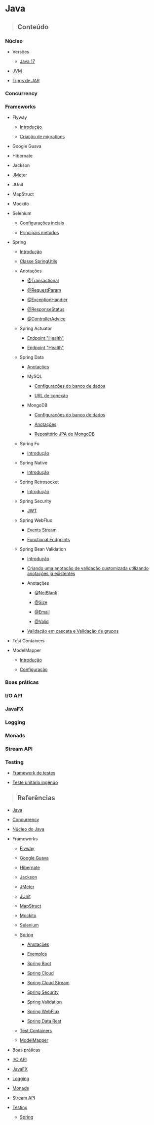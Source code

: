 # Java

> ## **Conteúdo**

### Núcleo

* Versões
   
  * [Java 17](./core/version/java-17.md)

* [JVM](./core/jvm.md)

* [Tipos de JAR](./core/tipos-de-jar.md)

### Concurrency

### Frameworks

* Flyway

  * [Introdução](./frameworks/flyway/introduction.md)

  * [Criação de migrations](./frameworks/flyway/creating-migrations.md)

* Google Guava

* Hibernate

* Jackson

* JMeter

* JUnit

* MapStruct

* Mockito

* Selenium

  * [Configurações inciais](./frameworks/selenium/configuracoes-iniciais.md)

  * [Principais métodos](./frameworks/selenium/principais-metodos.md)


* Spring

  * [Introdução](./frameworks/spring/introducao.md)

  * [Classe SpringUtils](./frameworks/spring/spring-utils.md)

  * Anotações

    * [@Transactional](./frameworks/spring/annotations/transactional-annotation.md)

    * [@RequestParam](./frameworks/spring/annotations/requestparam-annotation.md)

    * [@ExceptionHandler](./frameworks/spring/annotations/exceptionhandler-annotation.md)

    * [@ResponseStatus](./frameworks/spring/annotations/responsestatus-annotation.md)

    * [@ControllerAdvice](./frameworks/spring/annotations/controlleradvice-annotation.md)

  * Spring Actuator

    * [Endpoint "Health"](./frameworks/spring/spring-actuator/endpoint-health.md)

    * [Endpoint "Health"](./frameworks/spring/spring-actuator/endpoint-health.md)

  * Spring Data

    * [Anotações](./frameworks/spring/spring-data/annotations.md)

    * MySQL

      * [Configurações do banco de dados](./frameworks/spring/spring-data/mysql/database-configuration.md)

      * [URL de conexão](./frameworks/spring/spring-data/mysql/connection-url.md)

    * MongoDB

      * [Configurações do banco de dados](./frameworks/spring/spring-data/mongodb/database-configuration.md)

      * [Anotações](./frameworks/spring/spring-data/mongodb/annotations.md)

      * [Repositório JPA do MongoDB](./frameworks/spring/spring-data/mongodb/repository.md)

  * Spring Fu

    * [Introdução](./frameworks/spring/spring-fu/introducao.md)

  * Spring Native

    * [Introdução](./frameworks/spring/spring-native/introducao.md)

  * Spring Retrosocket

    * [Introdução](./frameworks/spring/spring-retrosocket/introducao.md)
    
  * Spring Security

    * [JWT](./frameworks/spring/spring-security/jwt.md)

  * Spring WebFlux

    * [Events Stream](./frameworks/spring/spring-webflux/events-stream.md)

    * [Functional Endpoints](./frameworks/spring/spring-webflux/functional-end-points.md)

  * Spring Bean Validation

    * [Introdução](./frameworks/spring/spring-bean-validation/introduction.md)

    * [Criando uma anotação de validação customizada utilizando anotações já existentes](./frameworks/spring/spring-bean-validation/creating-custom-validation-annotation-using-builtin-annotations.md)

    * Anotações

      * [@NotBlank](./frameworks/spring/spring-bean-validation/annotations/notblank-annotation.md)

      * [@Size](./frameworks/spring/spring-bean-validation/annotations/size-annotation.md)
      
      * [@Email](./frameworks/spring/spring-bean-validation/annotations/email-annotation.md)

      * [@Valid](./frameworks/spring/spring-bean-validation/annotations/valid-annotation.md)

    * [Validação em cascata e Validação de grupos](./frameworks/spring/spring-bean-validation/cascade-validation-and-group-validation.md)

* Test Containers

* ModelMapper

  * [Introdução](./frameworks/modelmapper/introduction.md)

  * [Configuração](./frameworks/modelmapper/configuration.md)

### Boas práticas

### I/O API

### JavaFX

### Logging

### Monads

### Stream API

### Testing

* [Framework de testes](./testing/framework-de-testes.md)

* [Teste unitário ingênuo](./testing/teste-unitario-ingenuo.md)

> ## **Referências**

* [Java](./references.md)

* [Concurrency](./concurrency/references.md)

* [Núcleo do Java](./core/references.md)

* Frameworks

  * [Flyway](./frameworks/flyway/references.md)

  * [Google Guava](./frameworks/google-guava/references.md)

  * [Hibernate](./frameworks/hibernate/references.md)

  * [Jackson](./frameworks/jackson/references.md)

  * [JMeter](./frameworks/jmeter/references.md)

  * [JUnit](./frameworks/junit/references.md)

  * [MapStruct](./frameworks/mapstruct/references.md)

  * [Mockito](./frameworks/mockito/references.md)

  * [Selenium](./frameworks/selenium/references.md)

  * [Spring](./frameworks/spring/references.md)

    * [Anotações](./frameworks/spring/annotations/references.md)

    * [Exemplos](./frameworks/spring/examples/references.md)

    * [Spring Boot](./frameworks/spring/spring-boot/references.md)

    * [Spring Cloud](./frameworks/spring/spring-cloud/references.md)

    * [Spring Cloud Stream](./frameworks/spring/spring-cloud-stream/references.md)

    * [Spring Security](./frameworks/spring/spring-security/references.md)

    * [Spring Validation](./frameworks/spring/spring-bean-validation/references.md)

    * [Spring WebFlux](./frameworks/spring/spring-webflux/references.md)

    * [Spring Data Rest](./frameworks/spring/spring-data-rest/references.md)

  * [Test Containers](./frameworks/test-containers/references.md)

  * [ModelMapper](./frameworks/modelmapper/references.md)

* [Boas práticas](./good-practice/references.md)

* [I/O API](./io-api/references.md)

* [JavaFX](./javafx/references.md)

* [Logging](./logging/references.md)

* [Monads](./monads/references.md)

* [Stream API](./stream-api/references.md)

* [Testing](./testing/references.md)

  * [Spring](./testing/spring/references.md)
